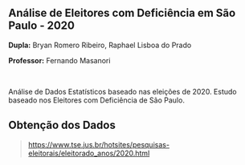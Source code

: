 ## Análise de Eleitores com Deficiência em São Paulo - 2020

**Dupla:** Bryan Romero Ribeiro, Raphael Lisboa do Prado

**Professor:** Fernando Masanori

<br>

Análise de Dados Estatísticos baseado nas eleições de 2020.
Estudo baseado nos Eleitores com Deficiência de São Paulo.

## Obtenção dos Dados

> https://www.tse.jus.br/hotsites/pesquisas-eleitorais/eleitorado_anos/2020.html
